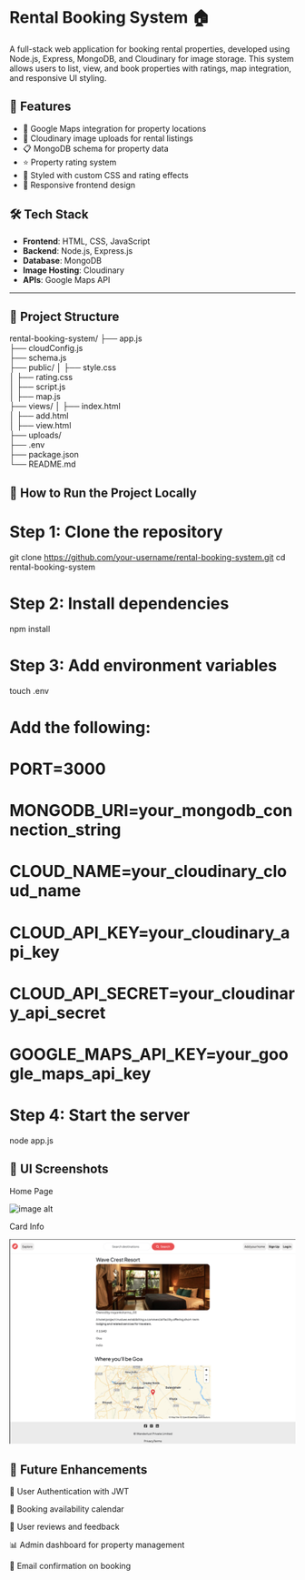 # Rental Booking System 🏠

A full-stack web application for booking rental properties, developed using Node.js, Express, MongoDB, and Cloudinary for image storage. This system allows users to list, view, and book properties with ratings, map integration, and responsive UI styling.

## 🚀 Features

- 📍 Google Maps integration for property locations
- 🌄 Cloudinary image uploads for rental listings
- 📋 MongoDB schema for property data
- ⭐ Property rating system
- 🎨 Styled with custom CSS and rating effects
- 📱 Responsive frontend design

## 🛠️ Tech Stack

- **Frontend**: HTML, CSS, JavaScript
- **Backend**: Node.js, Express.js
- **Database**: MongoDB
- **Image Hosting**: Cloudinary
- **APIs**: Google Maps API

---

## 📂 Project Structure

rental-booking-system/
├── app.js                 
├── cloudConfig.js         
├── schema.js             
├── public/
│   ├── style.css          
│   ├── rating.css         
│   ├── script.js       
│   ├── map.js             
├── views/
│   ├── index.html         
│   ├── add.html           
│   ├── view.html          
├── uploads/              
├── .env                   
├── package.json          
└── README.md             

## 🧪 How to Run the Project Locally
# Step 1: Clone the repository
git clone https://github.com/your-username/rental-booking-system.git
cd rental-booking-system

# Step 2: Install dependencies
npm install

# Step 3: Add environment variables
touch .env
# Add the following:
# PORT=3000
# MONGODB_URI=your_mongodb_connection_string
# CLOUD_NAME=your_cloudinary_cloud_name
# CLOUD_API_KEY=your_cloudinary_api_key
# CLOUD_API_SECRET=your_cloudinary_api_secret
# GOOGLE_MAPS_API_KEY=your_google_maps_api_key

# Step 4: Start the server
node app.js


## 📸 UI Screenshots
Home Page

![image alt](https://github.com/mayanksharmagu/Rental-Booking-Platform/blob/af8c238cb3e7901509ee7cd4af2901955b5294e7/Homepage.png)

Card Info

![image alt](https://github.com/mayanksharmagu/Rental-Booking-Platform/blob/07dff2abe1f1a057172928aa6833c81869dfc5c2/card%20info.png)


## 📌 Future Enhancements
🔐 User Authentication with JWT

📅 Booking availability calendar

💬 User reviews and feedback

📊 Admin dashboard for property management

🧾 Email confirmation on booking
